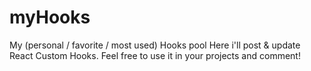 # myHooks
My (personal / favorite / most used) Hooks pool 
Here i'll post & update React Custom Hooks. Feel free to use it in your projects and comment!

